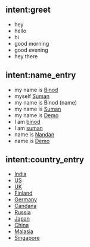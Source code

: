 ## intent:greet
- hey
- hello
- hi
- good morning
- good evening
- hey there

## intent:name_entry
 - my name is [Binod](name)
 - myself [Suman](name)
 - my  name is Binod (name)
 - my name is [Suman](name)
 - my name is [Demo](name)
 - I am [binod](name)
 - I am [suman](name)
 - name is [Nandan](name)
 - name is [Demo](name)
 

## intent:country_entry
 - [India](country)
 - [US](country)
 - [UK](country)
 - [Finland](country)
 - [Germany](country)
 - [Candana](country)
 - [Russia](country)
 - [Japan](country)
 - [China](country)
 - [Malasia](country)
 - [Singapore](country)
 